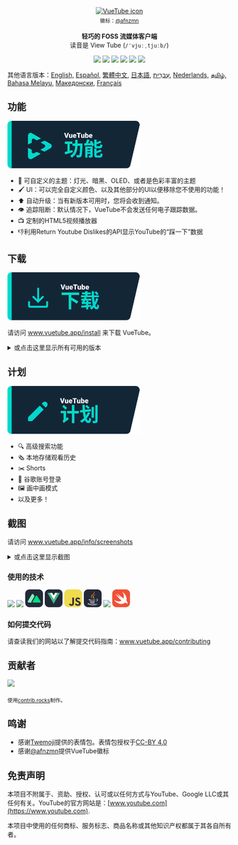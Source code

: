 <p align="center">
  <a href="https://vuetube.app/">
    <img src="https://cdn.discordapp.com/attachments/751596360108605500/980418672331988992/VueTube_Dark.svg" alt="VueTube icon" width="500"/>
  </a>
  </br>
  <sub>徽标：<a href="https://github.com/afnzmn">@afnzmn</a></sub>
  </br>
  </br>
<strong>轻巧的 FOSS 流媒体客户端</strong>
</br>
读音是 View Tube (<code>/ˈvjuːˌtjuːb/</code>)
</p>

<p align="center">
  <a href="https://github.com/VueTubeApp/VueTube/blob/main/LICENSE" alt="License"><img src="https://img.shields.io/github/license/VueTubeApp/VueTube"></img></a>
  <a href="https://github.com/VueTubeApp/VueTube/actions/workflows/ci.yml" alt="CI"><img src="https://github.com/VueTubeApp/VueTube/actions/workflows/ci.yml/badge.svg"></img></a>
  <a href="https://reddit.com/r/vuetube" alt="Reddit"><img src="https://img.shields.io/reddit/subreddit-subscribers/vuetube?label=r%2FVuetube&logo=reddit&logoColor=white"></img></a>
  <a href="https://t.me/VueTube" alt="Telegram"><img src="https://img.shields.io/endpoint?color=neon&style=flat&url=https%3A%2F%2Ftg.sumanjay.workers.dev%2Fvuetube"></img></a>
  <a href="https://discord.gg/7P8KJrdd5W" alt="Discord"><img src="https://img.shields.io/discord/946587366242533377?label=Discord&style=flat&logo=discord&logoColor=white"></img></a>
  <a href="https://twitter.com/VueTubeApp" alt="Twitter"><img src="https://img.shields.io/twitter/follow/VueTubeApp?label=Follow&style=flat&logo=twitter"></img></a>
</p>

其他语言版本：[English,](readme.md) [Español,](readme.es.md) [繁體中文,](readme.zh-hant.md) [日本語,](readme.ja.md) [עִברִית,](readme.he.md) [Nederlands,](readme.nl.md) [தமிழ்,](readme.ta.md) [Bahasa Melayu,](readme.ms.md) [Македонски,](readme.mk.md) [Français](readme.fr.md)

## 功能

<img src="./resources/readme-zh-hans/Features.zh-hans.svg" alt="VueTube icon" width="300"/>

- 🎨 可自定义的主题：灯光、暗黑、OLED、或者是色彩丰富的主题
- 🖌️ UI：可以完全自定义颜色、以及其他部分的UI以便移除您不使用的功能！
- ⬆️ 自动升级：当有新版本可用时，您将会收到通知。
- 👁️ 追踪阻断：默认情况下，VueTube不会发送任何电子跟踪数据。
- 📺 定制的HTML5视频播放器
- 👎利用Return Youtube Dislikes的API显示YouTube的“踩一下”数据

## 下载

<img src="./resources/readme-zh-hans/Install.zh-hans.svg" alt="VueTube icon" width="300"/>

请访问 www.vuetube.app/install 来下载 VueTube。

<details>
  <summary>或点击这里显示所有可用的版本</summary>
<br />

### Android
| <a href=https://nightly.link/VueTubeApp/VueTube/workflows/ci/main/android.zip><img id="im" width="200" src=./resources/getunstable.png></a>  | <a href=https://github.com/VueTubeApp/VueTube/releases/download/0.2/VueTube-Canary-June-15-2022.apk><img id="im" width="200" src=./resources/getcanary.png></a> | <a href=https://vuetube.app/install><img id="im" width="200" src=./resources/getstable.png></a>  |
| ------------- | ------------- |  ------------- |
| 有最新的功能，并且经常有可升级的版本。不过bug更常见。 | 比stable的版本有更新的功能，而且比unstable更稳定。不过还是会遇见错误的。 | 因为VueTube未完成开发阶段，暂时无法下载Stable版本 |
  

### iOS
| <a href=https://nightly.link/VueTubeApp/VueTube/workflows/ci/main/iOS.zip><img id="im" width="200" src=./resources/getunstable.png></a>  | <a href=https://cdn.discordapp.com/attachments/949908267855921163/972164558930198528/VueTube-Canary-May-6-2022.ipa><img id="im" width="200" src=./resources/getcanary.png></a> | <a href=https://vuetube.app/install><img id="im" width="200" src=./resources/getstable.png></a>  |
| ------------- | ------------- |  ------------- |
| 有最新的功能，并且经常有可升级的版本。不过bug更常见。 | 比stable的板本有更新的功能，而且比unstable更稳定。不过还是会遇见错误的。 | 因为VueTube未完成开发阶段，暂时无法下载Stable版本 |
  
</details>

## 计划

<img src="./resources/readme-zh-hans/Plans.zh-hans.svg" alt="VueTube icon" width="300"/>

- 🔍 高级搜索功能
- 🗞️ 本地存储观看历史
- ✂️ Shorts
- 🧑 谷歌账号登录
- 🖼️ 画中画模式
- 以及更多！

## 截图

请访问 www.vuetube.app/info/screenshots

<details>
  <summary> 或点击这里显示截图  </summary>
<br />
  
<img src="https://vuetube.app/wtch.png" width="400">
<img src="https://vuetube.app/stng.png" width="400">
<img src="https://vuetube.app/srch.png" width="400">
     
</details>

### 使用的技术

<a href="https://capacitorjs.com/solution/vue"><img src="https://cdn.discordapp.com/attachments/953538236716814356/955694368742834176/Capacitator-Dark.svg" height=40/></a> <a href="https://vuetifyjs.com/"><img src="https://cdn.discordapp.com/attachments/810799100940255260/973719873467342908/Vuetify-Dark.svg" height=40/></a> <a href="https://nuxtjs.org/"><img src="https://github.com/tandpfun/skill-icons/raw/main/icons/NuxtJS-Dark.svg" height=40/></a> <a href="https://vuejs.org/"><img src="https://github.com/tandpfun/skill-icons/raw/main/icons/VueJS-Dark.svg" height=40/></a> <a href="https://javascript.com/"><img src="https://github.com/tandpfun/skill-icons/raw/main/icons/JavaScript.svg" height=40/></a> <a href="https://java.com/"><img src="https://github.com/tandpfun/skill-icons/raw/main/icons/Java-Dark.svg" height=40/></a> <a href="https://gradle.com/"><img src="https://cdn.discordapp.com/attachments/810799100940255260/955691550560636958/Gradle.svg" height=40/></a> <a href="https://developer.apple.com/swift/"><img src="https://github.com/tandpfun/skill-icons/raw/main/icons/Swift.svg" height=40/></a>

### 如何提交代码

请查读我们的网站以了解提交代码指南：www.vuetube.app/contributing

## 贡献者 

<a href="https://github.com/VueTubeApp/VueTube/graphs/contributors">
  <img src="https://contrib.rocks/image?repo=VueTubeApp/VueTube" />
</a>

<sub>使用[contrib.rocks](https://contrib.rocks)制作。</sub>

## 鸣谢 

- 感谢[Twemoji](https://twemoji.twitter.com/)提供的表情包。表情包授权于[CC-BY 4.0](https://creativecommons.org/licenses/by/4.0/)
- 感谢[@afnzmn](https://github.com/afnzmn)提供VueTube徽标

## 免责声明

本项目不附属于、资助、授权、认可或以任何方式与YouTube、Google LLC或其任何有关。YouTube的官方网站是：[www.youtube.com](https://www.youtube.com).

本项目中使用的任何商标、服务标志、商品名称或其他知识产权都属于其各自所有者。

